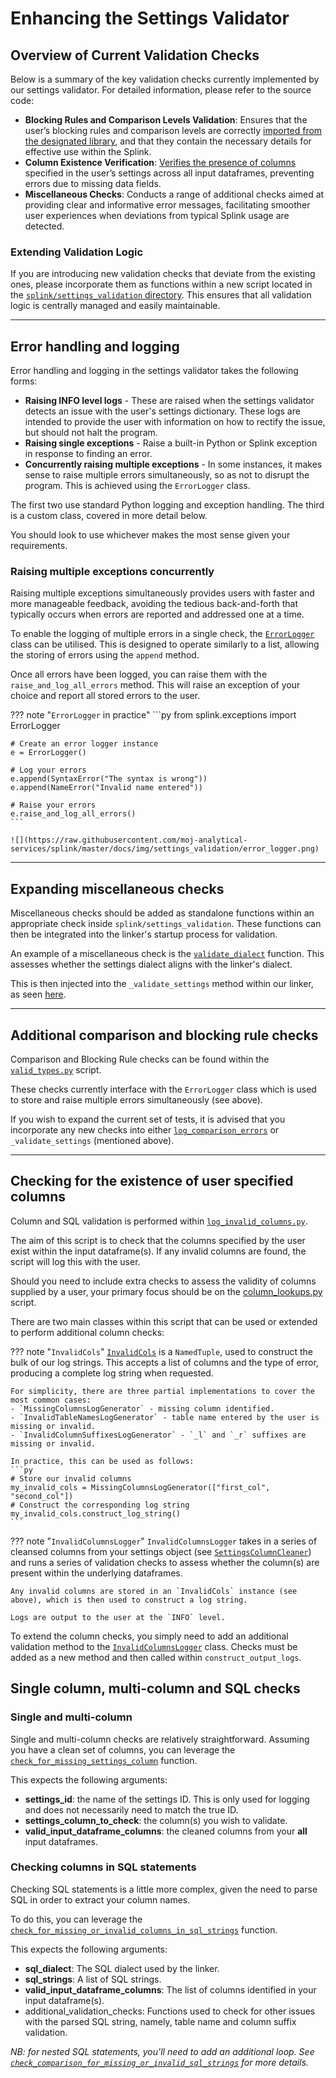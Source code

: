 # Enhancing the Settings Validator

## Overview of Current Validation Checks

Below is a summary of the key validation checks currently implemented by our settings validator. For detailed information, please refer to the source code:

- **Blocking Rules and Comparison Levels Validation**: Ensures that the user’s blocking rules and comparison levels are correctly [imported from the designated library](https://github.com/moj-analytical-services/splink/pull/1579), and that they contain the necessary details for effective use within the Splink.
- **Column Existence Verification**: [Verifies the presence of columns](https://github.com/moj-analytical-services/splink/blob/master/splink/settings_validation/column_lookups.py) specified in the user’s settings across all input dataframes, preventing errors due to missing data fields.
- **Miscellaneous Checks**: Conducts a range of additional checks aimed at providing clear and informative error messages, facilitating smoother user experiences when deviations from typical Splink usage are detected.

### Extending Validation Logic

If you are introducing new validation checks that deviate from the existing ones, please incorporate them as functions within a new script located in the [`splink/settings_validation` directory](https://github.com/moj-analytical-services/splink/tree/master/splink/settings_validation). This ensures that all validation logic is centrally managed and easily maintainable.

<hr>

## Error handling and logging

Error handling and logging in the settings validator takes the following forms:

- **Raising INFO level logs** - These are raised when the settings validator detects an issue with the user's settings dictionary. These logs are intended to provide the user with information on how to rectify the issue, but should not halt the program.
- **Raising single exceptions** - Raise a built-in Python or Splink exception in response to finding an error.
- **Concurrently raising multiple exceptions** - In some instances, it makes sense to raise multiple errors simultaneously, so as not to disrupt the program. This is achieved using the `ErrorLogger` class.

The first two use standard Python logging and exception handling. The third is a custom class, covered in more detail below.

You should look to use whichever makes the most sense given your requirements.

### Raising multiple exceptions concurrently

Raising multiple exceptions simultaneously provides users with faster and more manageable feedback, avoiding the tedious back-and-forth that typically occurs when errors are reported and addressed one at a time.

To enable the logging of multiple errors in a single check, the [`ErrorLogger`](https://github.com/moj-analytical-services/splink/blob/master/splink/exceptions.py) class can be utilised. This is designed to operate similarly to a list, allowing the storing of errors using the `append` method.

Once all errors have been logged, you can raise them with the `raise_and_log_all_errors` method. This will raise an exception of your choice and report all stored errors to the user.

??? note "`ErrorLogger` in practice"
    ```py
    from splink.exceptions import ErrorLogger

    # Create an error logger instance
    e = ErrorLogger()

    # Log your errors
    e.append(SyntaxError("The syntax is wrong"))
    e.append(NameError("Invalid name entered"))

    # Raise your errors
    e.raise_and_log_all_errors()
    ```

    ![](https://raw.githubusercontent.com/moj-analytical-services/splink/master/docs/img/settings_validation/error_logger.png)

<hr>

## Expanding miscellaneous checks

Miscellaneous checks should be added as standalone functions within an appropriate check inside `splink/settings_validation`. These functions can then be integrated into the linker's startup process for validation.

An example of a miscellaneous check is the [`validate_dialect`](https://github.com/moj-analytical-services/splink/blob/master/splink/settings_validation/valid_types.py#L26) function. This assesses whether the settings dialect aligns with the linker's dialect.

This is then injected into the `_validate_settings` method within our linker, as seen [here](https://github.com/moj-analytical-services/splink/blob/master/splink/linker.py#L500).

<hr>

## Additional comparison and blocking rule checks

Comparison and Blocking Rule checks can be found within the [`valid_types.py`](https://github.com/moj-analytical-services/splink/blob/master/splink/settings_validation/valid_types.py#L26) script.

These checks currently interface with the `ErrorLogger` class which is used to store and raise multiple errors simultaneously (see above).

If you wish to expand the current set of tests, it is advised that you incorporate any new checks into either [`log_comparison_errors`](https://github.com/moj-analytical-services/splink/blob/master/splink/settings_validation/valid_types.py#L64) or `_validate_settings` (mentioned above).

<hr>

## Checking for the existence of user specified columns

Column and SQL validation is performed within [`log_invalid_columns.py`](https://github.com/moj-analytical-services/splink/blob/master/splink/settings_validation/log_invalid_columns.py).

The aim of this script is to check that the columns specified by the user exist within the input dataframe(s). If any invalid columns are found, the script will log this with the user.

Should you need to include extra checks to assess the validity of columns supplied by a user, your primary focus should be on the [column_lookups.py](https://github.com/moj-analytical-services/splink/blob/master/splink/settings_validation/column_lookups.py) script.

There are two main classes within this script that can be used or extended to perform additional column checks:

??? note "`InvalidCols`"
    [`InvalidCols`](https://github.com/moj-analytical-services/splink/blob/master/splink/settings_validation/settings_validation_log_strings.py) is a `NamedTuple`, used to construct the bulk of our log strings. This accepts a list of columns and the type of error, producing a complete log string when requested.

    For simplicity, there are three partial implementations to cover the most common cases:
    - `MissingColumnsLogGenerator` - missing column identified.
    - `InvalidTableNamesLogGenerator` - table name entered by the user is missing or invalid.
    - `InvalidColumnSuffixesLogGenerator` - `_l` and `_r` suffixes are missing or invalid.

    In practice, this can be used as follows:
    ```py
    # Store our invalid columns
    my_invalid_cols = MissingColumnsLogGenerator(["first_col", "second_col"])
    # Construct the corresponding log string
    my_invalid_cols.construct_log_string()
    ```

??? note "`InvalidColumnsLogger`"
    `InvalidColumnsLogger` takes in a series of cleansed columns from your settings object (see [`SettingsColumnCleaner`](https://github.com/moj-analytical-services/splink/blob/master/splink/settings_validation/settings_column_cleaner.py#L101)) and runs a series of validation checks to assess whether the column(s) are present within the underlying dataframes.

    Any invalid columns are stored in an `InvalidCols` instance (see above), which is then used to construct a log string.

    Logs are output to the user at the `INFO` level.

To extend the column checks, you simply need to add an additional validation method to the [`InvalidColumnsLogger`](https://github.com/moj-analytical-services/splink/blob/master/splink/settings_validation/log_invalid_columns.py#L171C7-L171C27) class. Checks must be added as a new method and then called within `construct_output_logs`.

## Single column, multi-column and SQL checks

### Single and multi-column

Single and multi-column checks are relatively straightforward. Assuming you have a clean set of columns, you can leverage the [`check_for_missing_settings_column`](https://github.com/moj-analytical-services/splink/blob/master/splink/settings_validation/log_invalid_columns.py#L56) function.

This expects the following arguments:
* **settings_id**: the name of the settings ID. This is only used for logging and does not necessarily need to match the true ID.
* **settings_column_to_check**: the column(s) you wish to validate.
* **valid_input_dataframe_columns**: the cleaned columns from your **all** input dataframes.

### Checking columns in SQL statements

Checking SQL statements is a little more complex, given the need to parse SQL in order to extract your column names.

To do this, you can leverage the [`check_for_missing_or_invalid_columns_in_sql_strings`](https://github.com/moj-analytical-services/splink/blob/master/splink/settings_validation/log_invalid_columns.py#L73) function.

This expects the following arguments:
* **sql_dialect**: The SQL dialect used by the linker.
* **sql_strings**: A list of SQL strings.
* **valid_input_dataframe_columns**: The list of columns identified in your input dataframe(s).
* additional_validation_checks: Functions used to check for other issues with the parsed SQL string, namely, table name and column suffix validation.

_NB: for nested SQL statements, you'll need to add an additional loop. See [`check_comparison_for_missing_or_invalid_sql_strings`](https://github.com/moj-analytical-services/splink/blob/master/splink/settings_validation/log_invalid_columns.py#L140) for more details._
